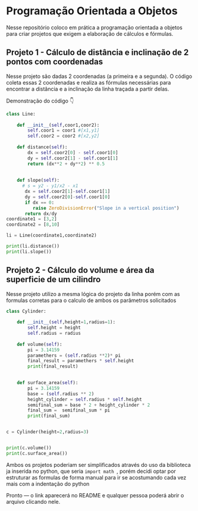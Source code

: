 # Programação Orientada a Objetos

Nesse repositório coloco em prática a programação orientada a objetos para criar projetos que exigem a elaboração de cálculos e fórmulas.

## Projeto 1 - Cálculo de distância e inclinação de 2 pontos com coordenadas

Nesse projeto são dadas 2 coordenadas (a primeira e a segunda). O código coleta essas 2 coordenadas e realiza as fórmulas necessárias para encontrar a distância e a inclinação da linha traçada a partir delas.

Demonstração do código 👇

```python
class Line:
    
    def __init__(self,coor1,coor2):
        self.coor1 = coor1 #[x1,y1]
        self.coor2 = coor2 #[x2,y2]
    
    def distance(self):
        dx = self.coor2[0] - self.coor1[0]
        dy = self.coor2[1] - self.coor1[1]
        return (dx**2 + dy**2) ** 0.5
     
    
    def slope(self):
      # s = y2 - y1/x2 - x1
       dx = self.coor2[1]-self.coor1[1]
       dy = self.coor2[0]-self.coor1[0]
       if dx == 0:
          raise ZeroDivisionError("Slope in a vertical position")
       return dx/dy
coordinate1 = [3,2]
coordinate2 = [8,10]

li = Line(coordinate1,coordinate2)

print(li.distance())
print(li.slope())
```



## Projeto 2 - Cálculo do volume e área da superficie de um cilindro

Nesse projeto utilizo a mesma lógica do projeto da linha porém com as formulas corretas para o calculo de ambos os parâmetros solicitados

```python
class Cylinder:
    
    def __init__(self,height=1,radius=1):
        self.height = height
        self.radius = radius
        
    def volume(self):
        pi = 3.14159
        paramethers = (self.radius **2)* pi
        final_result = paramethers * self.height
        print(final_result)

    
    def surface_area(self):
        pi = 3.14159  
        base = (self.radius ** 2)
        height_cylinder = self.radius * self.height
        semifinal_sum = base * 2 + height_cylinder * 2 
        final_sum =  semifinal_sum * pi
        print(final_sum)  


c = Cylinder(height=2,radius=3)


print(c.volume())
print(c.surface_area())
```

Ambos os projetos poderiam ser simplificados através do uso da biblioteca ja inserida no python, que seria ```import math ```, porém decidi optar por estruturar as formulas de forma manual para ir se acostumando cada vez mais com a indentação do python
</details>



Pronto — o link aparecerá no README e qualquer pessoa poderá abrir o arquivo clicando nele.
